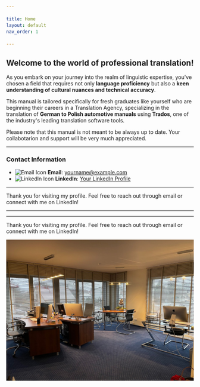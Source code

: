 ```yaml
---

title: Home
layout: default
nav_order: 1

---
```

<h2>Welcome to the world of professional translation!</h2>

As you embark on your journey into the realm of linguistic expertise, you've chosen a field that requires not only **language proficiency** but also a **keen understanding of cultural nuances and technical accuracy**.

This manual is tailored specifically for fresh graduates like yourself who are beginning their careers in a Translation Agency, specializing in the translation of **German to Polish automotive manuals** using **Trados**, one of the industry's leading translation software tools.

Please note that this manual is not meant to be always up to date. Your collabotarion and support will be very much appreciated.

---
### Contact Information


- ![Email Icon](https://example.com/email-icon.png) **Email**: [yourname@example.com](mailto:lukaszpilat2@gmail.com)
- ![LinkedIn Icon](https://example.com/linkedin-icon.png) **LinkedIn**: [Your LinkedIn Profile](https://www.linkedin.com/in/%C5%82ukasz-pilat-567885129/)

---

Thank you for visiting my profile. Feel free to reach out through email or connect with me on LinkedIn!

---


---

Thank you for visiting my profile. Feel free to reach out through email or connect with me on LinkedIn!


![Office](office1.jpg)




